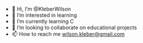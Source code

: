 - 👋 Hi, I’m @KleberWilson
- 👀 I’m interested in learning
- 🌱 I’m currently learning C
- 💞️ I’m looking to collaborate on educational projects
- 📫 How to reach me wilson.kleber@gmail.com

<!---
KleberWilson/KleberWilson is a ✨ special ✨ repository because its `README.md` (this file) appears on your GitHub profile.
You can click the Preview link to take a look at your changes.
--->
